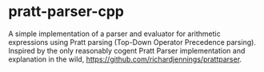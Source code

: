 # pratt-parser-cpp

A simple implementation of a parser and evaluator for arithmetic expressions using Pratt parsing (Top-Down Operator Precedence parsing).
Inspired by the only reasonably cogent Pratt Parser implementation and explanation in the wild, https://github.com/richardjennings/prattparser.
